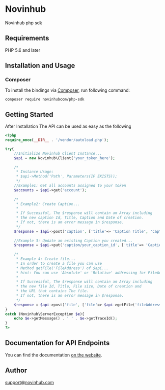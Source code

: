 # Novinhub
Novinhub php sdk

## Requirements

PHP 5.6 and later

## Installation and Usage
### Composer

To install the bindings via [Composer](http://getcomposer.org/), run following command:

```
composer require novinhubcom/php-sdk
```

## Getting Started

After Installation The API can be used as easy as the following

```php
<?php
require_once(__DIR__ . '/vendor/autoload.php');

try{
    //Initialize Novinhub Client Instance...
    $api = new Novinhub\Client('your_token_here');
    
    /*
     * Instance Usage:
     * $api->Method('Path', Parameters(IF EXISTS));
     */
    //Example1: Get all accounts assigned to your token
    $accounts = $api->get('account');
    
    /*
     * Example2: Create Caption...
     * 
     * If Successful, The $response will contain an Array including 
     * the new caption Id, Title, Caption and Date of creation.
     * If not, there is an error message in $response.
     */
    $response = $api->post('caption', ['title'=> 'Caption Title', 'caption'=> 'Caption Text']);
    
    //Example 3: Update an existing Caption you created...
    $response = $api->put('caption/your_caption_id', ['title'=> 'Caption New Title', 'caption'=> 'caption New Text']);
    
    /*
     * Example 4: Create file...
     * In order to create a file you can use 
     * Method getFile('FileAddress') of $api...
     * hint: You can use 'Absolute' or 'Relative' addressing for FileAddress
     * 
     * If Successful, The $response will contain an Array including
     * the new file Id, Title, File size, Date of creation and 
     * the URL that contains The file.
     * If not, there is an error message in $response.
     */
    $response = $api->post('file', ['file'=> $api->getFile('fileAddress')]);
}
catch (Novinhub\ServerException $e){
    echo $e->getMessage() . ' ' . $e->getTraceId();
}
?>
```

## Documentation for API Endpoints

You can find the documentation [on the website](https://novinhub.com/developers).

## Author

support@novinhub.com


